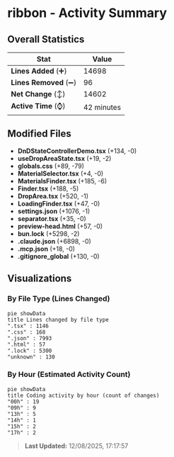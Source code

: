 # ribbon - Activity Summary 

## Overall Statistics

| Stat                   | Value                                                             |
| ---------------------- | ----------------------------------------------------------------- |
| **Lines Added** (➕)   | 14698                                          |
| **Lines Removed** (➖) | 96                                        |
| **Net Change** (↕)    | 14602                |
| **Active Time** (⌚)   | 42 minutes |


## Modified Files
- **DnDStateControllerDemo.tsx** (+134, -0)
- **useDropAreaState.tsx** (+19, -2)
- **globals.css** (+89, -79)
- **MaterialSelector.tsx** (+4, -0)
- **MaterialsFinder.tsx** (+185, -6)
- **Finder.tsx** (+188, -5)
- **DropArea.tsx** (+520, -1)
- **LoadingFinder.tsx** (+47, -0)
- **settings.json** (+1076, -1)
- **separator.tsx** (+35, -0)
- **preview-head.html** (+57, -0)
- **bun.lock** (+5298, -2)
- **.claude.json** (+6898, -0)
- **.mcp.json** (+18, -0)
- **.gitignore_global** (+130, -0)

## Visualizations

### By File Type (Lines Changed)

```mermaid
pie showData
title Lines changed by file type
".tsx" : 1146
".css" : 168
".json" : 7993
".html" : 57
".lock" : 5300
"unknown" : 130
```

### By Hour (Estimated Activity Count)

```mermaid
pie showData
title Coding activity by hour (count of changes)
"00h" : 19
"09h" : 9
"13h" : 5
"14h" : 1
"15h" : 2
"17h" : 2
```


> **Last Updated:** 12/08/2025, 17:17:57